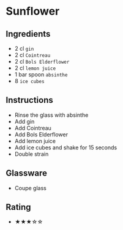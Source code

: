 # Sunflower

## Ingredients
- 2 cl `gin`
- 2 cl `Cointreau`
- 2 cl `Bols Elderflower`
- 2 cl `lemon juice`
- 1 bar spoon `absinthe`
- 8 `ice cubes`

## Instructions
- Rinse the glass with absinthe
- Add gin
- Add Cointreau
- Add Bols Elderflower
- Add lemon juice
- Add ice cubes and shake for 15 seconds
- Double strain

## Glassware
- Coupe glass

## Rating
- ★★★☆☆